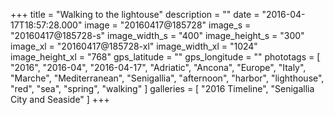 +++
title = "Walking to the lightouse"
description = ""
date = "2016-04-17T18:57:28.000"
image = "20160417@185728"
image_s = "20160417@185728-s"
image_width_s = "400"
image_height_s = "300"
image_xl = "20160417@185728-xl"
image_width_xl = "1024"
image_height_xl = "768"
gps_latitude = ""
gps_longitude = ""
phototags = [ "2016", "2016-04", "2016-04-17", "Adriatic", "Ancona", "Europe", "Italy", "Marche", "Mediterranean", "Senigallia", "afternoon", "harbor", "lighthouse", "red", "sea", "spring", "walking" ]
galleries = [ "2016 Timeline", "Senigallia City and Seaside" ]
+++
